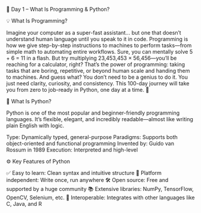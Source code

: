 🚀 Day 1 – What Is Programming & Python?

💡 What Is Programming?

Imagine your computer as a super-fast assistant... but one that doesn’t understand human language until you speak to it in code.
Programming is how we give step-by-step instructions to machines to perform tasks—from simple math to automating entire workflows.
Sure, you can mentally solve 5 + 6 = 11 in a flash. But try multiplying 23,453,453 × 56,456—you’ll be reaching for a calculator, right?
That’s the power of programming: taking tasks that are boring, repetitive, or beyond human scale and handing them to machines. And guess what? You don’t need to be a genius to do it. You just need clarity, curiosity, and consistency.
This 100-day journey will take you from zero to job-ready in Python, one day at a time. 🎯

🐍 What Is Python?

Python is one of the most popular and beginner-friendly programming languages. 
It’s flexible, elegant, and incredibly readable—almost like writing plain English with logic.

Type: Dynamically typed, general-purpose
Paradigms: Supports both object-oriented and functional programming
Invented by: Guido van Rossum in 1989
Execution: Interpreted and high-level

⚙️ Key Features of Python

✅ Easy to learn: Clean syntax and intuitive structure
🔁 Platform independent: Write once, run anywhere
🛠️ Open source: Free and supported by a huge community
📚 Extensive libraries: NumPy, TensorFlow, OpenCV, Selenium, etc.
🔄 Interoperable: Integrates with other languages like C, Java, and R
